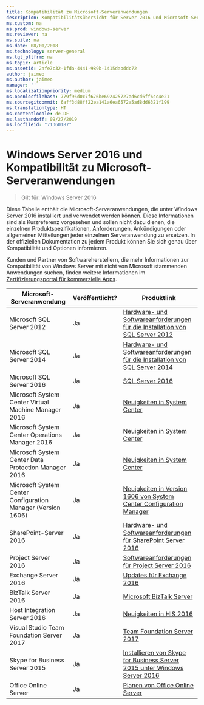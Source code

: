 ```yaml
---
title: Kompatibilität zu Microsoft-Serveranwendungen
description: Kompatibilitätsübersicht für Server 2016 und Microsoft-Serveranwendungen
ms.custom: na
ms.prod: windows-server
ms.reviewer: na
ms.suite: na
ms.date: 08/01/2018
ms.technology: server-general
ms.tgt_pltfrm: na
ms.topic: article
ms.assetid: 2afe7c32-1fda-4441-989b-1415dabddc72
author: jaimeo
ms.author: jaimeo
manager: ''
ms.localizationpriority: medium
ms.openlocfilehash: 779f96d0c7f676be692425727ad6cd6ff6cc4e21
ms.sourcegitcommit: 6aff3d88ff22ea141a6ea6572a5ad8dd6321f199
ms.translationtype: HT
ms.contentlocale: de-DE
ms.lasthandoff: 09/27/2019
ms.locfileid: "71360187"
---
```

# <a name="windows-server-2016-and-microsoft-server-application-compatibility"></a>Windows Server 2016 und Kompatibilität zu Microsoft-Serveranwendungen

>Gilt für: Windows Server 2016

Diese Tabelle enthält die Microsoft-Serveranwendungen, die unter Windows Server 2016 installiert und verwendet werden können. Diese Informationen sind als Kurzreferenz vorgesehen und sollen nicht dazu dienen, die einzelnen Produktspezifikationen, Anforderungen, Ankündigungen oder allgemeinen Mitteilungen jeder einzelnen Serveranwendung zu ersetzen. In der offiziellen Dokumentation zu jedem Produkt können Sie sich genau über Kompatibilität und Optionen informieren.

Kunden und Partner von Softwareherstellern, die mehr Informationen zur Kompatibilität von Windows Server mit nicht von Microsoft stammenden Anwendungen suchen, finden weitere Informationen im [Zertifizierungsportal für kommerzielle Apps](https://commercialappcertification.microsoft.com/).

|Microsoft-Serveranwendung|  Veröffentlicht?|  Produktlink|
|-------------------------------------|--------------------------------------------|-------------------|
|Microsoft SQL Server 2012|Ja| [Hardware- und Softwareanforderungen für die Installation von SQL Server 2012](https://msdn.microsoft.com/library/ms143506(v=sql.110).aspx)|
|Microsoft SQL Server 2014|Ja|[Hardware- und Softwareanforderungen für die Installation von SQL Server 2014](https://msdn.microsoft.com/library/ms143506(SQL.120).aspx)|
|Microsoft SQL Server 2016| Ja|    [SQL Server 2016](https://www.microsoft.com/en-us/cloud-platform/sql-server)| 
|Microsoft System Center Virtual Machine Manager 2016|  Ja|    [Neuigkeiten in System Center](https://technet.microsoft.com/system-center-docs/get-started/what-s-new-in-system-center)|
|Microsoft System Center Operations Manager 2016|   Ja|    [Neuigkeiten in System Center](https://technet.microsoft.com/system-center-docs/get-started/what-s-new-in-system-center)|
|Microsoft System Center Data Protection Manager 2016|  Ja|    [Neuigkeiten in System Center](https://technet.microsoft.com/system-center-docs/get-started/what-s-new-in-system-center)|
|Microsoft System Center Configuration Manager (Version 1606)|  Ja|    [Neuigkeiten in Version 1606 von System Center Configuration Manager](https://technet.microsoft.com/library/mt752488.aspx)|  
|SharePoint-Server 2016|    Ja|    [Hardware- und Softwareanforderungen für SharePoint Server 2016](https://technet.microsoft.com/library/cc262485(v=office.16).aspx)|
|Project Server 2016|   Ja|    [Softwareanforderungen für Project Server 2016](https://technet.microsoft.com/library/ee683978(v=office.16).aspx)|
|Exchange Server 2016|  Ja|    [Updates für Exchange 2016](https://technet.microsoft.com/library/jj907309(v=exchg.160).aspx)| 
|BizTalk Server 2016|   Ja|    [Microsoft BizTalk Server](https://www.microsoft.com/en-us/cloud-platform/biztalk)|
|Host Integration Server 2016|  Ja|    [Neuigkeiten in HIS 2016](https://msdn.microsoft.com/library/mt670807.aspx)|
|Visual Studio Team Foundation Server 2017| Ja|    [Team Foundation Server 2017](https://www.visualstudio.com/news/releasenotes/tfs2017-relnotes)| 
|Skype for Business Server 2015|    Ja|    [Installieren von Skype for Business Server 2015 unter Windows Server 2016](https://support.microsoft.com/en-gb/help/4015888/how-to-install-skype-for-business-server-2015-on-windows-server-2016)|
|Office Online Server|   Ja|  [Planen von Office Online Server](https://technet.microsoft.com/library/jj219435(v=office.16).aspx)|


